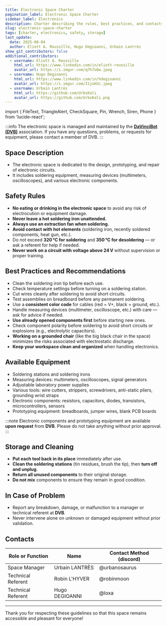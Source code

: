 ```yaml
---
title: Electronic Space Charter
pagination_label: Electronic Space Charter
sidebar_label: Electronics
description: Charter describing the rules, best practices, and contacts for the DeVinci Fablab electronic space.
slug: electronic-space-charter
tags: [charter, electronics, safety, storage]
last_update:
  date: 2025-08-04
  author: Eliott A. Roussille, Hugo Degioanni, Urbain Lantrès
show_git_contributors: false
additional_contributors:
  - username: Eliott A. Roussille
    html_url: https://www.linkedin.com/in/eliott-roussille
    avatar_url: https://i.imgur.com/q7h7oQw.jpeg
  - username: Hugo Degioanni
    html_url: https://www.linkedin.com/in/hdegioanni
    avatar_url: https://i.imgur.com/I1jokUc.jpeg
  - username: Urbain Lantrès
    html_url: https://github.com/UrbsKali
    avatar_url: https://github.com/UrbsKali.png
---
```


import { FileText, TriangleAlert, CheckSquare, Pin, Wrench, Siren, Phone } from 'lucide-react';

:::info
The electronic space is managed and maintained by the [**DaVinciBot (DVB)**](https://docs.davincibot.fr/) association. If you have any questions, problems, or requests for equipment, please contact a member of DVB.
:::

## <FileText /> Space Description

- The electronic space is dedicated to the design, prototyping, and repair of electronic circuits.
- It includes soldering equipment, measuring devices (multimeters, oscilloscopes), and various electronic components.

## <TriangleAlert /> Safety Rules

- **No eating or drinking in the electronic space** to avoid any risk of electrocution or equipment damage.
- **Never leave a hot soldering iron unattended.**
- **Always use an extraction fan when soldering.**
- **Avoid contact with hot elements** (soldering iron, recently soldered components, heat gun, etc.).
- Do not exceed **320 °C for soldering** and **350 °C for desoldering** — or ask a referent for help if needed.
- **Never work on a circuit with voltage above 24 V** without supervision or proper training.

## <CheckSquare /> Best Practices and Recommendations

- Clean the soldering iron tip before each use.
- Check temperature settings before turning on a soldering station.
- Cut wires cleanly after soldering to avoid short circuits.
- Test assemblies on breadboard before any permanent soldering.
- Use a **consistent color code** for cables (red = V+, black = ground, etc.).
- Handle measuring devices (multimeter, oscilloscope, etc.) with care — ask for advice if needed.
- **Use already opened components first** before starting new ones.
- Check component polarity before soldering to avoid short circuits or explosions (e.g., electrolytic capacitors).
- **Working on a grounded chair** (like the big black chair in the space) minimizes the risks associated with electrostatic discharge.
- **Keep your workspace clean and organized** when handling electronics.

## <Wrench /> Available Equipment

- Soldering stations and soldering irons
- Measuring devices: multimeters, oscilloscopes, signal generators
- Adjustable laboratory power supplies
- Various tools: wire cutters, strippers, screwdrivers, anti-static pliers, grounding wrist straps
- Electronic components: resistors, capacitors, diodes, transistors, microcontrollers, sensors
- Prototyping equipment: breadboards, jumper wires, blank PCB boards

:::note
Electronic components and prototyping equipment are available **upon request** from **DVB**. Please do not take anything without prior approval.
:::

## <Pin /> Storage and Cleaning

- **Put each tool back in its place** immediately after use.
- **Clean the soldering stations** (tin residues, brush the tip), then **turn off and unplug**.
- **Return all unused components** to their original storage.
- **Do not mix** components to ensure they remain in good condition.

## <Siren /> In Case of Problem

- Report any breakdown, damage, or malfunction to a manager or technical referent at **DVB**.
- Never intervene alone on unknown or damaged equipment without prior validation.

## <Phone /> Contacts

| Role or Function   | Name           | Contact Method (discord) |
| ------------------ | -------------- | ------------------------ |
| Space Manager      | Urbain LANTRÈS | @urbanosaurus            |
| Technical Referent | Robin L'HYVER  | @robinmoon               |
| Technical Referent | Hugo DEGIOANNI | @loxa                    |

---

Thank you for respecting these guidelines so that this space remains accessible and pleasant for everyone!
